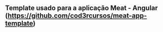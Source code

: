 ## Template usado para a aplicação Meat - Angular (https://github.com/cod3rcursos/meat-app-template)
